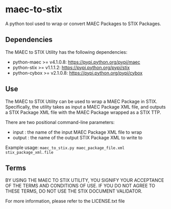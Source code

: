 maec-to-stix
============
A python tool used to wrap or convert MAEC Packages to STIX Packages.

## Dependencies
The MAEC to STIX Utility has the following dependencies:
* python-maec >= v4.1.0.8: https://pypi.python.org/pypi/maec
* python-stix >= v1.1.1.2: https://pypi.python.org/pypi/stix
* python-cybox >= v2.1.0.8: https://pypi.python.org/pypi/cybox

## Use
The MAEC to STIX Utility can be used to wrap a MAEC Package in STIX. 
Specifically, the utility takes as input a MAEC Package XML file,
and outputs a STIX Package XML file with the MAEC Package wrapped
as a STIX TTP.

There are two positional command-line parameters:
* input : the name of the input MAEC Package XML file to wrap
* output : the name of the output STIX Package XML to write to

Example usage:
`maec_to_stix.py maec_package_file.xml stix_package_xml.file`

## Terms
BY USING THE MAEC TO STIX UTILITY, YOU SIGNIFY YOUR ACCEPTANCE OF THE 
TERMS AND CONDITIONS OF USE.  IF YOU DO NOT AGREE TO THESE TERMS, DO NOT USE 
THE STIX DOCUMENT VALIDATOR.

For more information, please refer to the LICENSE.txt file